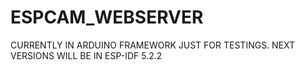 # ESPCAM_WEBSERVER
CURRENTLY IN ARDUINO FRAMEWORK JUST FOR TESTINGS. NEXT VERSIONS WILL BE IN ESP-IDF 5.2.2
